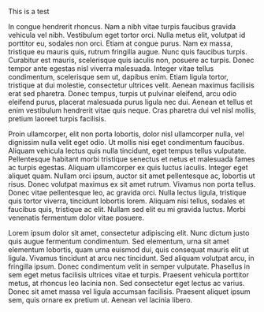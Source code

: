 This is a test


In congue hendrerit rhoncus. Nam a nibh vitae turpis faucibus gravida vehicula vel nibh. Vestibulum eget tortor orci. Nulla metus elit, volutpat id porttitor eu, sodales non orci. Etiam at congue purus. Nam ex massa, tristique eu mauris quis, rutrum fringilla augue. Nunc quis faucibus turpis. Curabitur est mauris, scelerisque quis iaculis non, posuere ac turpis. Donec tempor ante egestas nisl viverra malesuada. Integer vitae tellus condimentum, scelerisque sem ut, dapibus enim. Etiam ligula tortor, tristique at dui molestie, consectetur ultrices velit. Aenean maximus facilisis erat sed pharetra. Donec tempus, turpis ut pulvinar eleifend, arcu odio eleifend purus, placerat malesuada purus ligula nec dui. Aenean et tellus et enim vestibulum hendrerit vitae quis neque. Cras pharetra dui vel nisl mollis, pretium laoreet turpis facilisis.

Proin ullamcorper, elit non porta lobortis, dolor nisl ullamcorper nulla, vel dignissim nulla velit eget odio. Ut mollis nisi eget condimentum faucibus. Aliquam vehicula lectus quis nulla tincidunt, eget tempus tellus vulputate. Pellentesque habitant morbi tristique senectus et netus et malesuada fames ac turpis egestas. Aliquam ullamcorper ex quis luctus iaculis. Integer eget aliquet quam. Nullam orci ipsum, auctor sit amet pellentesque ac, lobortis ut risus. Donec volutpat maximus ex sit amet rutrum. Vivamus non porta tellus. Donec vitae pellentesque leo, ac gravida orci. Nulla lectus ligula, tristique quis tortor viverra, tincidunt lobortis lorem. Aliquam nisi tellus, sodales et faucibus quis, tristique ac elit. Nullam sed elit eu mi gravida luctus. Morbi venenatis fermentum dolor vitae posuere.


Lorem ipsum dolor sit amet, consectetur adipiscing elit. Nunc dictum justo quis augue fermentum condimentum. Sed elementum, urna sit amet elementum lobortis, quam urna euismod dui, quis consequat mauris elit ut ligula. Vivamus tincidunt at arcu nec tincidunt. Sed aliquam volutpat arcu, in fringilla ipsum. Donec condimentum velit in semper vulputate. Phasellus in sem eget metus facilisis ultrices vitae et turpis. Praesent vehicula porttitor metus, at rhoncus leo lacinia non. Sed consectetur eget lectus ac varius. Donec sit amet massa vel ligula accumsan facilisis. Praesent aliquet ipsum sem, quis ornare ex pretium ut. Aenean vel lacinia libero.
